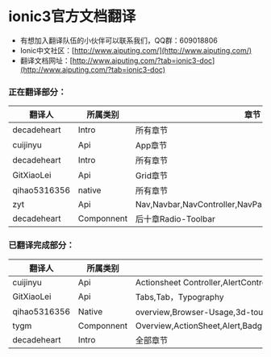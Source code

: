 # ionic3官方文档翻译 #



- 有想加入翻译队伍的小伙伴可以联系我们，QQ群：609018806
- Ionic中文社区：[http://www.aiputing.com/](http://www.aiputing.com/)
- 翻译文档网址：[http://www.aiputing.com/?tab=ionic3-doc](http://www.aiputing.com/?tab=ionic3-doc)

### 正在翻译部分： ###
| 翻译人          | 所属类别       | 章节                                       |
| ------------ | ---------- | ---------------------------------------- |
| decadeheart  | Intro      | 所有章节                                     |
| cuijinyu     | Api        | App章节                                    |
| decadeheart  | Intro      | 所有章节                                     |
| GitXiaoLei   | Api        | Grid章节                                   |
| qihao5316356 | native     | 所有章节                                     |
| zyt          | Api        | Nav,Navbar,NavController,NavParams,NavPop,NavPush,Note |
| decadeheart  | Componnent | 后十章Radio-Toolbar                         |
### 已翻译完成部分： ###
| 翻译人          | 所属类别       | 章节                                       |
| ------------ | ---------- | ---------------------------------------- |
| cuijinyu     | Api        | Actionsheet Controller,AlertController   |
| GitXiaoLei   | Api        | Tabs,Tab，Typography                      |
| qihao5316356 | Native     | overview,Browser-Usage,3d-touch，action-sheet |
| tygm         | Componnent | Overview,ActionSheet,Alert,Badges,Buttons,Cards,Checkbox,DateTime,FABs,Gesture,Grid |
| decadeheart  | Intro      | 全部章节                                     |



